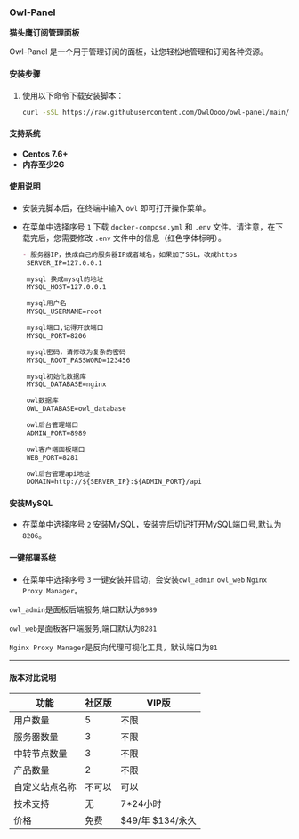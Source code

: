 ### Owl-Panel

**猫头鹰订阅管理面板**

Owl-Panel 是一个用于管理订阅的面板，让您轻松地管理和订阅各种资源。

#### 安装步骤

1. 使用以下命令下载安装脚本：

   ```bash
   curl -sSL https://raw.githubusercontent.com/OwlOooo/owl-panel/main/install.sh -o install.sh && sh install.sh

#### 支持系统

- **Centos 7.6+**
- **内存至少2G**
#### 使用说明

- 安装完脚本后，在终端中输入 `owl` 即可打开操作菜单。

- 在菜单中选择序号 `1` 下载 `docker-compose.yml` 和 `.env` 文件。请注意，在下载完后，您需要修改 `.env` 文件中的信息（红色字体标明）。



  ```markdown
  - 服务器IP，换成自己的服务器IP或者域名，如果加了SSL，改成https
   SERVER_IP=127.0.0.1

   mysql 换成mysql的地址
   MYSQL_HOST=127.0.0.1

   mysql用户名
   MYSQL_USERNAME=root

   mysql端口,记得开放端口
   MYSQL_PORT=8206

   mysql密码，请修改为复杂的密码
   MYSQL_ROOT_PASSWORD=123456

   mysql初始化数据库
   MYSQL_DATABASE=nginx

   owl数据库
   OWL_DATABASE=owl_database

   owl后台管理端口
   ADMIN_PORT=8989

   owl客户端面板端口
   WEB_PORT=8281

   owl后台管理api地址
   DOMAIN=http://${SERVER_IP}:${ADMIN_PORT}/api

#### 安装MySQL

- 在菜单中选择序号 `2` 安装MySQL，安装完后切记打开MySQL端口号,默认为`8206`。

#### 一键部署系统

- 在菜单中选择序号 `3` 一键安装并启动，会安装`owl_admin` `owl_web` `Nginx Proxy Manager`。

`owl_admin`是面板后端服务,端口默认为`8989`

`owl_web`是面板客户端服务,端口默认为`8281`

`Nginx Proxy Manager`是反向代理可视化工具，默认端口为`81`

---

#### 版本对比说明

| 功能                | 社区版           | VIP版          |
|--------------------|-----------------|----------------|
| 用户数量            | 5               | 不限            |
| 服务器数量          | 3               | 不限            |
| 中转节点数量        | 3               | 不限            |
| 产品数量            | 2               | 不限            |
| 自定义站点名称      | 不可以           | 可以            |
| 技术支持            | 无               | 7*24小时        |
| 价格            | 免费               | $49/年 $134/永久 |
